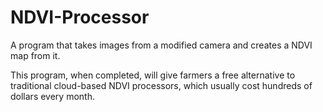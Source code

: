 # NDVI-Processor
A program that takes images from a modified camera and creates a NDVI map from it.

This program, when completed, will give farmers a free alternative to traditional cloud-based NDVI processors, which usually cost hundreds
of dollars every month.

